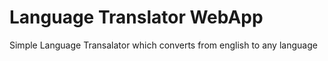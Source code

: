 # Language Translator WebApp
 Simple Language Transalator which converts from english to any language 
